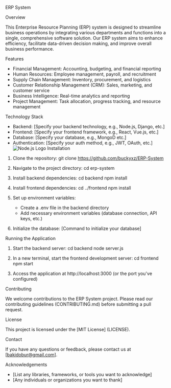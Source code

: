 ERP System

Overview

This Enterprise Resource Planning (ERP) system is designed to streamline business operations by integrating various departments and functions into a single, comprehensive software solution. Our ERP system aims to enhance efficiency, facilitate data-driven decision making, and improve overall business performance.

Features

- Financial Management: Accounting, budgeting, and financial reporting
- Human Resources: Employee management, payroll, and recruitment
- Supply Chain Management: Inventory, procurement, and logistics
- Customer Relationship Management (CRM): Sales, marketing, and customer service
- Business Intelligence: Real-time analytics and reporting
- Project Management: Task allocation, progress tracking, and resource management

Technology Stack

- Backend: [Specify your backend technology, e.g., Node.js, Django, etc.]
- Frontend: [Specify your frontend framework, e.g., React, Vue.js, etc.]
- Database: [Specify your database, e.g.,  MongoD etc.]
- Authentication: [Specify your auth method, e.g., JWT, OAuth, etc.]
![Node.js Logo](node.png)
Installation

1. Clone the repository:
   git clone https://github.com/buckyxz/ERP-System

2. Navigate to the project directory:
   cd erp-system

3. Install backend dependencies:
   cd backend
   npm install

4. Install frontend dependencies:
   cd ../frontend
   npm install

5. Set up environment variables:
   - Create a .env file in the backend directory
   - Add necessary environment variables (database connection, API keys, etc.)

6. Initialize the database:
   [Command to initialize your database]

Running the Application

1. Start the backend server:
   cd backend
   node server.js

2. In a new terminal, start the frontend development server:
   cd frontend
   npm start

3. Access the application at http://localhost:3000 (or the port you've configured)


Contributing

We welcome contributions to the ERP System project. Please read our contributing guidelines (CONTRIBUTING.md) before submitting a pull request.

License

This project is licensed under the [MIT License] (LICENSE).

Contact

If you have any questions or feedback, please contact us at [bakidobur@gmail.com].

Acknowledgements

- [List any libraries, frameworks, or tools you want to acknowledge]
- [Any individuals or organizations you want to thank]
